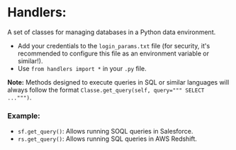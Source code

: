 # Handlers:  

A set of classes for managing databases in a Python data environment.  

- Add your credentials to the `login_params.txt` file (for security, it's recommended to configure this file as an environment variable or similar!).  
- Use `from handlers import *` in your `.py` file.  

**Note:** Methods designed to execute queries in SQL or similar languages will always follow the format `Classe.get_query(self, query=""" SELECT ...""")`.  

### Example:  
- `sf.get_query()`: Allows running SOQL queries in Salesforce.  
- `rs.get_query()`: Allows running SQL queries in AWS Redshift.